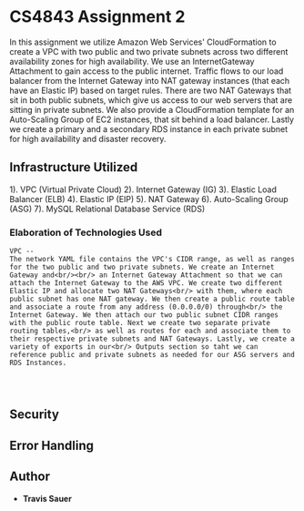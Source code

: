 # CS4843 Assignment 2

In this assignment we utilize Amazon Web Services' CloudFormation to create a VPC with two public and two private subnets across two different availability zones for high availability. We use an InternetGateway Attachment to gain access to the public internet. Traffic flows to our load balancer from the Internet Gateway into NAT gateway instances (that each have an Elastic IP) based on target rules. There are two NAT Gateways that sit in both public subnets, which give us access to our web servers that are sitting in private subnets. We also provide a CloudFormation template for an Auto-Scaling Group of EC2 instances, that sit behind a load balancer. Lastly we create a primary and a secondary RDS instance in each private subnet for high availability and disaster recovery.

## Infrastructure Utilized

1). VPC (Virtual Private Cloud)
2). Internet Gateway (IG)
3). Elastic Load Balancer (ELB)
4). Elastic IP (EIP)
5). NAT Gateway
6). Auto-Scaling Group (ASG)
7). MySQL Relational Database Service (RDS)

### Elaboration of Technologies Used

```
VPC --
The network YAML file contains the VPC's CIDR range, as well as ranges for the two public and two private subnets. We create an Internet Gateway and<br/><br/> an Internet Gateway Attachment so that we can attach the Internet Gateway to the AWS VPC. We create two different Elastic IP and allocate two NAT Gateways<br/> with them, where each public subnet has one NAT gateway. We then create a public route table and associate a route from any address (0.0.0.0/0) through<br/> the Internet Gateway. We then attach our two public subnet CIDR ranges with the public route table. Next we create two separate private routing tables,<br/> as well as routes for each and associate them to their respective private subnets and NAT Gateways. Lastly, we create a variety of exports in our<br/> Outputs section so taht we can reference public and private subnets as needed for our ASG servers and RDS Instances.
```
```
```
```
```
```
```

## Security

## Error Handling

## Author

* **Travis Sauer**
